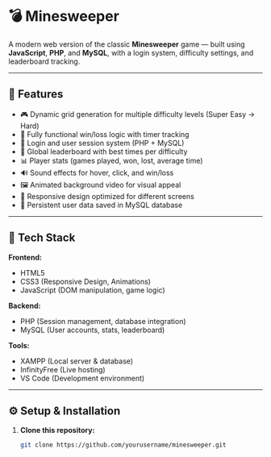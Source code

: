 # 💣 Minesweeper

A modern web version of the classic **Minesweeper** game — built using **JavaScript**, **PHP**, and **MySQL**, with a login system, difficulty settings, and leaderboard tracking.

---

## 🚀 Features

- 🎮 Dynamic grid generation for multiple difficulty levels (Super Easy → Hard)
- 🧠 Fully functional win/loss logic with timer tracking
- 🧾 Login and user session system (PHP + MySQL)
- 🥇 Global leaderboard with best times per difficulty
- 📊 Player stats (games played, won, lost, average time)
- 🔊 Sound effects for hover, click, and win/loss
- 🖼️ Animated background video for visual appeal
- 📱 Responsive design optimized for different screens
- 💾 Persistent user data saved in MySQL database

---

## 🧩 Tech Stack

**Frontend:**
- HTML5
- CSS3 (Responsive Design, Animations)
- JavaScript (DOM manipulation, game logic)

**Backend:**
- PHP (Session management, database integration)
- MySQL (User accounts, stats, leaderboard)

**Tools:**
- XAMPP (Local server & database)
- InfinityFree (Live hosting)
- VS Code (Development environment)

---

## ⚙️ Setup & Installation

1. **Clone this repository:**
   ```bash
   git clone https://github.com/yourusername/minesweeper.git
